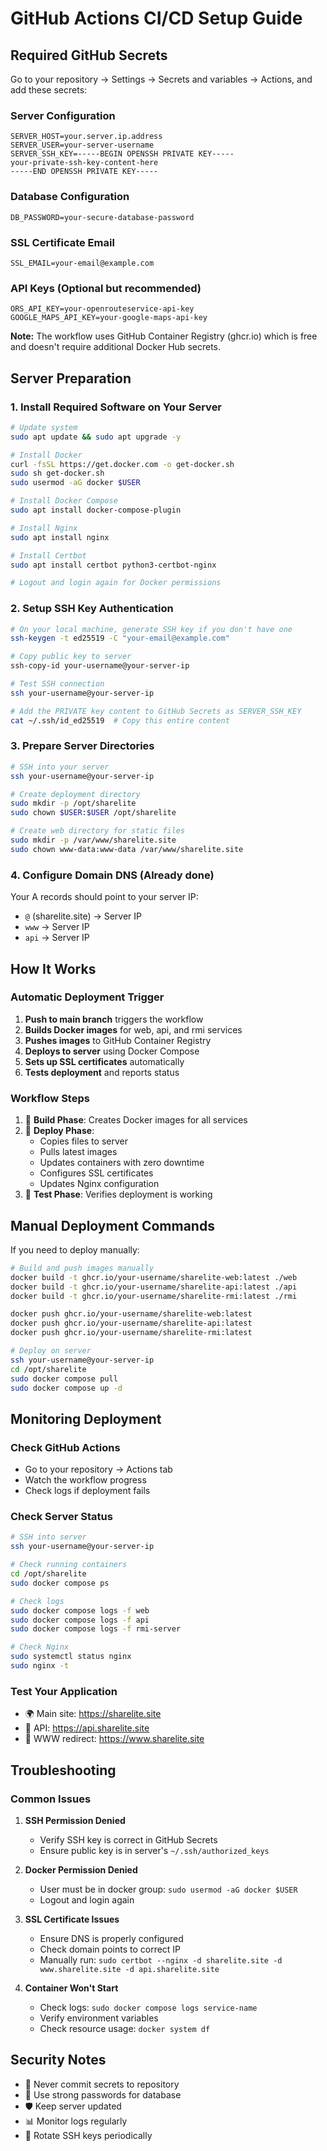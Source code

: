 # GitHub Actions CI/CD Setup Guide

## Required GitHub Secrets

Go to your repository → Settings → Secrets and variables → Actions, and add these secrets:

### Server Configuration
```
SERVER_HOST=your.server.ip.address
SERVER_USER=your-server-username
SERVER_SSH_KEY=-----BEGIN OPENSSH PRIVATE KEY-----
your-private-ssh-key-content-here
-----END OPENSSH PRIVATE KEY-----
```

### Database Configuration
```
DB_PASSWORD=your-secure-database-password
```

### SSL Certificate Email
```
SSL_EMAIL=your-email@example.com
```

### API Keys (Optional but recommended)
```
ORS_API_KEY=your-openrouteservice-api-key
GOOGLE_MAPS_API_KEY=your-google-maps-api-key
```

**Note:** The workflow uses GitHub Container Registry (ghcr.io) which is free and doesn't require additional Docker Hub secrets.

## Server Preparation

### 1. Install Required Software on Your Server
```bash
# Update system
sudo apt update && sudo apt upgrade -y

# Install Docker
curl -fsSL https://get.docker.com -o get-docker.sh
sudo sh get-docker.sh
sudo usermod -aG docker $USER

# Install Docker Compose
sudo apt install docker-compose-plugin

# Install Nginx
sudo apt install nginx

# Install Certbot
sudo apt install certbot python3-certbot-nginx

# Logout and login again for Docker permissions
```

### 2. Setup SSH Key Authentication
```bash
# On your local machine, generate SSH key if you don't have one
ssh-keygen -t ed25519 -C "your-email@example.com"

# Copy public key to server
ssh-copy-id your-username@your-server-ip

# Test SSH connection
ssh your-username@your-server-ip

# Add the PRIVATE key content to GitHub Secrets as SERVER_SSH_KEY
cat ~/.ssh/id_ed25519  # Copy this entire content
```

### 3. Prepare Server Directories
```bash
# SSH into your server
ssh your-username@your-server-ip

# Create deployment directory
sudo mkdir -p /opt/sharelite
sudo chown $USER:$USER /opt/sharelite

# Create web directory for static files
sudo mkdir -p /var/www/sharelite.site
sudo chown www-data:www-data /var/www/sharelite.site
```

### 4. Configure Domain DNS (Already done)
Your A records should point to your server IP:
- `@` (sharelite.site) → Server IP
- `www` → Server IP  
- `api` → Server IP

## How It Works

### Automatic Deployment Trigger
1. **Push to main branch** triggers the workflow
2. **Builds Docker images** for web, api, and rmi services
3. **Pushes images** to GitHub Container Registry
4. **Deploys to server** using Docker Compose
5. **Sets up SSL certificates** automatically
6. **Tests deployment** and reports status

### Workflow Steps
1. 🔨 **Build Phase**: Creates Docker images for all services
2. 🚀 **Deploy Phase**: 
   - Copies files to server
   - Pulls latest images
   - Updates containers with zero downtime
   - Configures SSL certificates
   - Updates Nginx configuration
3. 🧪 **Test Phase**: Verifies deployment is working

## Manual Deployment Commands

If you need to deploy manually:

```bash
# Build and push images manually
docker build -t ghcr.io/your-username/sharelite-web:latest ./web
docker build -t ghcr.io/your-username/sharelite-api:latest ./api
docker build -t ghcr.io/your-username/sharelite-rmi:latest ./rmi

docker push ghcr.io/your-username/sharelite-web:latest
docker push ghcr.io/your-username/sharelite-api:latest
docker push ghcr.io/your-username/sharelite-rmi:latest

# Deploy on server
ssh your-username@your-server-ip
cd /opt/sharelite
sudo docker compose pull
sudo docker compose up -d
```

## Monitoring Deployment

### Check GitHub Actions
- Go to your repository → Actions tab
- Watch the workflow progress
- Check logs if deployment fails

### Check Server Status
```bash
# SSH into server
ssh your-username@your-server-ip

# Check running containers
cd /opt/sharelite
sudo docker compose ps

# Check logs
sudo docker compose logs -f web
sudo docker compose logs -f api
sudo docker compose logs -f rmi-server

# Check Nginx
sudo systemctl status nginx
sudo nginx -t
```

### Test Your Application
- 🌍 Main site: https://sharelite.site
- 🔧 API: https://api.sharelite.site
- 📱 WWW redirect: https://www.sharelite.site

## Troubleshooting

### Common Issues

1. **SSH Permission Denied**
   - Verify SSH key is correct in GitHub Secrets
   - Ensure public key is in server's `~/.ssh/authorized_keys`

2. **Docker Permission Denied**
   - User must be in docker group: `sudo usermod -aG docker $USER`
   - Logout and login again

3. **SSL Certificate Issues**
   - Ensure DNS is properly configured
   - Check domain points to correct IP
   - Manually run: `sudo certbot --nginx -d sharelite.site -d www.sharelite.site -d api.sharelite.site`

4. **Container Won't Start**
   - Check logs: `sudo docker compose logs service-name`
   - Verify environment variables
   - Check resource usage: `docker system df`

## Security Notes

- 🔐 Never commit secrets to repository
- 🔑 Use strong passwords for database
- 🛡️ Keep server updated
- 📊 Monitor logs regularly
- 🔄 Rotate SSH keys periodically
